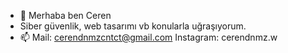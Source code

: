 - 👋 Merhaba ben Ceren
- Siber güvenlik, web tasarımı vb konularla uğraşıyorum.
- 📫 Mail: cerendnmzcntct@gmail.com 
Instagram: cerendnmz.w

<!---
cerendnmz/cerendnmz is a ✨ special ✨ repository because its `README.md` (this file) appears on your GitHub profile.
You can click the Preview link to take a look at your changes.
--->
